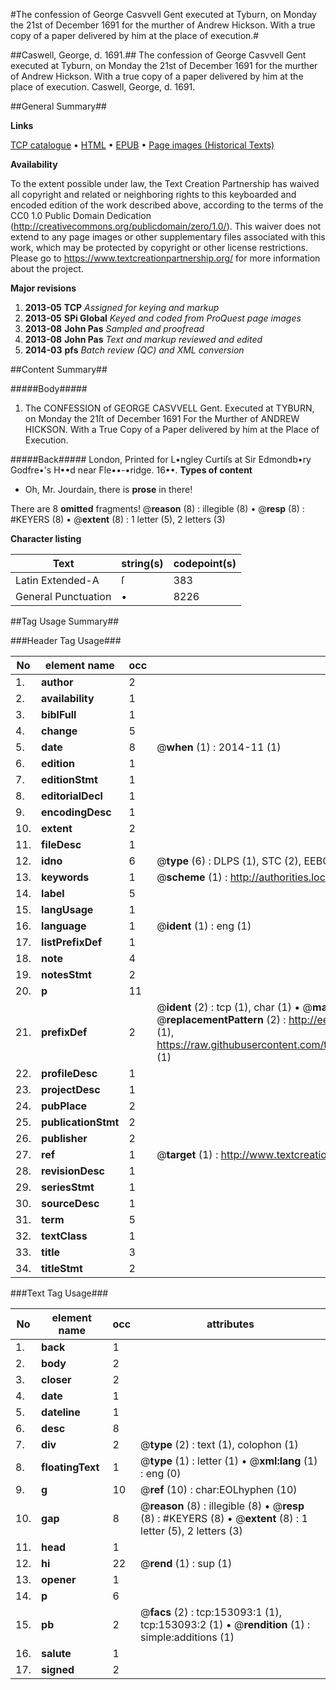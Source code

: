 #The confession of George Casvvell Gent executed at Tyburn, on Monday the 21st of December 1691 for the murther of Andrew Hickson. With a true copy of a paper delivered by him at the place of execution.#

##Caswell, George, d. 1691.##
The confession of George Casvvell Gent executed at Tyburn, on Monday the 21st of December 1691 for the murther of Andrew Hickson. With a true copy of a paper delivered by him at the place of execution.
Caswell, George, d. 1691.

##General Summary##

**Links**

[TCP catalogue](http://www.ota.ox.ac.uk/tcp/)  • 
[HTML](http://tei.it.ox.ac.uk/tcp/Texts-HTML/free/A78/A78298.html)  • 
[EPUB](http://tei.it.ox.ac.uk/tcp/Texts-EPUB/free/A78/A78298.epub) • 
[Page images (Historical Texts)](https://historicaltexts.jisc.ac.uk/eebo-99895591e)

**Availability**

To the extent possible under law, the Text Creation Partnership has waived all copyright and related or neighboring rights to this keyboarded and encoded edition of the work described above, according to the terms of the CC0 1.0 Public Domain Dedication (http://creativecommons.org/publicdomain/zero/1.0/). This waiver does not extend to any page images or other supplementary files associated with this work, which may be protected by copyright or other license restrictions. Please go to https://www.textcreationpartnership.org/ for more information about the project.

**Major revisions**

1. __2013-05__ __TCP__ *Assigned for keying and markup*
1. __2013-05__ __SPi Global__ *Keyed and coded from ProQuest page images*
1. __2013-08__ __John Pas__ *Sampled and proofread*
1. __2013-08__ __John Pas__ *Text and markup reviewed and edited*
1. __2014-03__ __pfs__ *Batch review (QC) and XML conversion*

##Content Summary##

#####Body#####

1. The CONFESSION of GEORGE CASVVELL Gent. Executed at TYBURN, on Monday the 21ſt of December 1691 For the Murther of ANDREW HICKSON. With a True Copy of a Paper delivered by him at the Place of Execution.

#####Back#####
London, Printed for L•ngley Curtiſs at Sir Edmondb•ry Godfre•'s H••d near Fle••-•ridge. 16••.
**Types of content**

  * Oh, Mr. Jourdain, there is **prose** in there!

There are 8 **omitted** fragments! 
 @__reason__ (8) : illegible (8)  •  @__resp__ (8) : #KEYERS (8)  •  @__extent__ (8) : 1 letter (5), 2 letters (3)

**Character listing**


|Text|string(s)|codepoint(s)|
|---|---|---|
|Latin Extended-A|ſ|383|
|General Punctuation|•|8226|

##Tag Usage Summary##

###Header Tag Usage###

|No|element name|occ|attributes|
|---|---|---|---|
|1.|__author__|2||
|2.|__availability__|1||
|3.|__biblFull__|1||
|4.|__change__|5||
|5.|__date__|8| @__when__ (1) : 2014-11 (1)|
|6.|__edition__|1||
|7.|__editionStmt__|1||
|8.|__editorialDecl__|1||
|9.|__encodingDesc__|1||
|10.|__extent__|2||
|11.|__fileDesc__|1||
|12.|__idno__|6| @__type__ (6) : DLPS (1), STC (2), EEBO-CITATION (1), PROQUEST (1), VID (1)|
|13.|__keywords__|1| @__scheme__ (1) : http://authorities.loc.gov/ (1)|
|14.|__label__|5||
|15.|__langUsage__|1||
|16.|__language__|1| @__ident__ (1) : eng (1)|
|17.|__listPrefixDef__|1||
|18.|__note__|4||
|19.|__notesStmt__|2||
|20.|__p__|11||
|21.|__prefixDef__|2| @__ident__ (2) : tcp (1), char (1)  •  @__matchPattern__ (2) : ([0-9\-]+):([0-9IVX]+) (1), (.+) (1)  •  @__replacementPattern__ (2) : http://eebo.chadwyck.com/downloadtiff?vid=$1&page=$2 (1), https://raw.githubusercontent.com/textcreationpartnership/Texts/master/tcpchars.xml#$1 (1)|
|22.|__profileDesc__|1||
|23.|__projectDesc__|1||
|24.|__pubPlace__|2||
|25.|__publicationStmt__|2||
|26.|__publisher__|2||
|27.|__ref__|1| @__target__ (1) : http://www.textcreationpartnership.org/docs/. (1)|
|28.|__revisionDesc__|1||
|29.|__seriesStmt__|1||
|30.|__sourceDesc__|1||
|31.|__term__|5||
|32.|__textClass__|1||
|33.|__title__|3||
|34.|__titleStmt__|2||


###Text Tag Usage###

|No|element name|occ|attributes|
|---|---|---|---|
|1.|__back__|1||
|2.|__body__|2||
|3.|__closer__|2||
|4.|__date__|1||
|5.|__dateline__|1||
|6.|__desc__|8||
|7.|__div__|2| @__type__ (2) : text (1), colophon (1)|
|8.|__floatingText__|1| @__type__ (1) : letter (1)  •  @__xml:lang__ (1) : eng (0)|
|9.|__g__|10| @__ref__ (10) : char:EOLhyphen (10)|
|10.|__gap__|8| @__reason__ (8) : illegible (8)  •  @__resp__ (8) : #KEYERS (8)  •  @__extent__ (8) : 1 letter (5), 2 letters (3)|
|11.|__head__|1||
|12.|__hi__|22| @__rend__ (1) : sup (1)|
|13.|__opener__|1||
|14.|__p__|6||
|15.|__pb__|2| @__facs__ (2) : tcp:153093:1 (1), tcp:153093:2 (1)  •  @__rendition__ (1) : simple:additions (1)|
|16.|__salute__|1||
|17.|__signed__|2||
